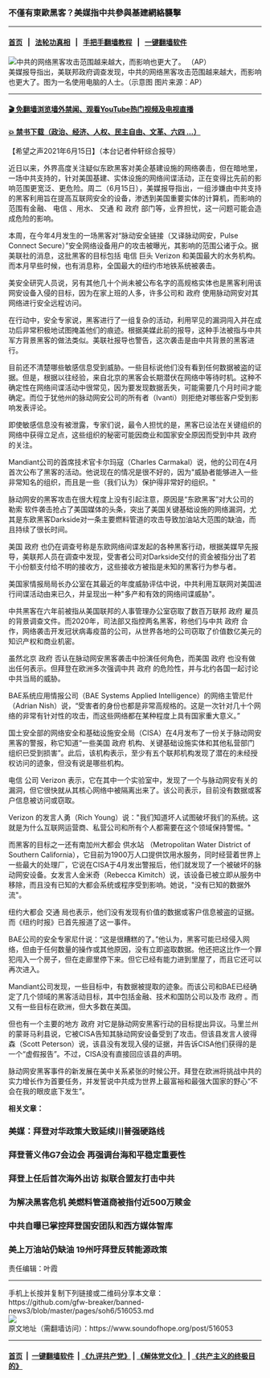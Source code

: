 ### 不僅有東歐黑客？美媒指中共參與基建網絡襲擊
------------------------

#### [首页](https://github.com/gfw-breaker/banned-news3/blob/master/README.md) &nbsp;&nbsp;|&nbsp;&nbsp; [法轮功真相](https://github.com/begood0513/basic/blob/master/README.md)  &nbsp;&nbsp;|&nbsp;&nbsp; [手把手翻墙教程](https://github.com/gfw-breaker/guides/wiki)  &nbsp;&nbsp;|&nbsp;&nbsp; [一键翻墙软件](https://github.com/gfw-breaker/nogfw/blob/master/README.md)  



<div><img alt="中共的网络黑客攻击范围越来越大，而影响也更大了。 （AP）" src="https://img.soundofhope.org/2021-06/1623785004934.jpg"/>
<br/><figcaption class="caption">
 美媒报导指出，美联邦政府调查发现，中共的网络黑客攻击范围越来越大，而影响也更大了。图为一名使用电脑的人士。（示意图 图片来源：AP）
</figcaption></div><hr/>

#### [ 🎬  免翻墙浏览墙外禁闻、观看YouTube热门视频及电视直播](https://github.com/gfw-breaker/HelloWorld)

#### [ 💥  禁书下载（政治、经济、人权、民主自由、文革、六四 ...）](https://github.com/gfw-breaker/books/blob/master/README.md)

<div><div class="Content__Wrapper sc-1bvya0-0 grZQxZ">
 <p class="meta-top">
  <span class="meta">
   【希望之声2021年6月15日】（本台记者仲轩综合报导）
  </span>
 </p>
 <p style="text-align:justify">
  近日以来，外界高度关注疑似东欧黑客对美企基建设施的网络袭击，但在暗地里，一场中共支持的，针对美国基建、实体设施的网络间谍活动，正在变得比先前的影响范围更宽泛、更危险。周二（6月15日），美媒报导指出，一组涉嫌由中共支持的黑客利用旨在提高互联网安全的设备，渗透到美国重要实体的计算机，而影响的范围有金融、
  <ok href="/term/29623">
   电信
  </ok>
  、用水、
  <ok href="/term/25073">
   交通
  </ok>
  和
  <ok href="/term/2772">
   政府
  </ok>
  部门等，业界担忧，这一问题可能会造成危险的影响。
 </p>
 <p>
  本周，在今年4月发生的一场黑客对“脉动安全链接（又译脉动网安，Pulse Connect Secure）”安全网络设备用户的攻击被曝光，其影响的范围公诸于众。据美联社的消息，这批黑客的目标包括
  <ok href="/term/29623">
   电信
  </ok>
  巨头
  <ok href="/term/11227">
   Verizon
  </ok>
  和美国最大的水务机构。而本月早些时候，也有消息称，全国最大的纽约市地铁系统被袭击。
 </p>
 <div class="AD_Embed__Wrap-sc-1xslmin-0 igMuqX module desktop">
  <div>
  </div>
 </div>
 <p>
  美安全研究人员说，另有其他几十个尚未被公布名字的高规格实体也是黑客利用该网安设备入侵的目标，因为在家上班的人多，许多公司和
  <ok href="/term/2772">
   政府
  </ok>
  使用脉动网安对其网络进行安全远程访问。
 </p>
 <p>
  在行动中，安全专家说，黑客进行了一组复杂的活动，利用罕见的漏洞闯入并在成功后非常积极地试图掩盖他们的痕迹。根据美媒此前的报导，这种手法被指与中共军方背景黑客的做法类似。美联社报导也警告，这次袭击是由中共背景的黑客进行。
 </p>
 <p>
  目前还不清楚哪些敏感信息受到威胁。一些目标说他们没有看到任何数据被盗的证据。但是，根据以往经验，来自北京的黑客会长期潜伏在网络中等待时机。这种不确定性在网络间谍活动中很常见，因为要发现数据丢失，可能需要几个月时间才能确定。而位于犹他州的脉动网安公司的所有者（Ivanti）则拒绝对哪些客户受到影响发表评论。
 </p>
 <p>
  即使敏感信息没有被泄露，专家们说，最令人担忧的是，黑客已设法在关键组织的网络中获得立足点，这些组织的秘密可能因商业和国家安全原因而受到中共
  <ok href="/term/2772">
   政府
  </ok>
  的关注。
 </p>
 <p>
  Mandiant公司的首席技术官卡尔玛寇（Charles Carmakal）说，他的公司在4月首次公布了黑客的活动。他说现在的情况是很不好的，因为"威胁者能够进入一些非常知名的组织，而且是一些（我们认为）保护得非常好的组织。"
 </p>
 <p>
  脉动网安的黑客攻击在很大程度上没有引起注意，原因是“东欧黑客”对大公司的
  <ok href="/term/17445">
   勒索
  </ok>
  软件袭击抢占了美国媒体的头条，突出了美国关键基础设施的网络漏洞，尤其是东欧黑客Darkside对一条主要燃料管道的攻击导致加油站大范围的缺油，而且持续了很长时间。
 </p>
 <p>
  美国
  <ok href="/term/2772">
   政府
  </ok>
  也仍在调查号称是东欧网络间谍发起的各种黑客行动，根据美媒早先报导，美联邦人员在调查中发现，受害者公司对Darkside交付的资金被指分出了若干小份额支付给不明的接收方，这些接收方被指是未知的黑客行为参与者。
 </p>
 <p>
  美国家情报局局长办公室在其最近的年度威胁评估中说，中共利用互联网对美国进行间谍活动由来已久，并呈现出一种"多产和有效的网络间谍威胁"。
 </p>
 <p>
  中共黑客在六年前被指从美国联邦的人事管理办公室窃取了数百万联邦
  <ok href="/term/2772">
   政府
  </ok>
  雇员的背景调查文件。而2020年，司法部又指控两名黑客，称他们与中共
  <ok href="/term/2772">
   政府
  </ok>
  合作，网络袭击开发冠状病毒疫苗的公司，从世界各地的公司窃取了价值数亿美元的知识产权和商业机密。
 </p>
 <p>
  虽然北京
  <ok href="/term/2772">
   政府
  </ok>
  否认在脉动网安黑客袭击中扮演任何角色，而美国
  <ok href="/term/2772">
   政府
  </ok>
  也没有做出任何表示。但拜登在欧洲多次强调中共
  <ok href="/term/2772">
   政府
  </ok>
  的危险性，并与北约各国一起讨论中共当局的威胁。
 </p>
 <div class="AD_Embed__Wrap-sc-1xslmin-0 igMuqX module desktop">
  <div>
  </div>
 </div>
 <p>
  BAE系统应用情报公司（BAE Systems Applied Intelligence）的网络主管尼什（Adrian Nish）说，“受害者的身份也都是非常高规格的。这是一次针对几十个网络的非常有针对性的攻击，而这些网络都在某种程度上具有国家重大意义。”
 </p>
 <p>
  国土安全部的网络安全和基础设施安全局（CISA）在4月发布了一份关于脉动网安黑客的警报，称它知道“一些美国
  <ok href="/term/2772">
   政府
  </ok>
  机构、关键基础设施实体和其他私营部门组织已受到损害”。此后，该机构表示，至少有五个联邦机构发现了潜在的未经授权访问的迹象，但没有说是哪些机构。
 </p>
 <p>
  <ok href="/term/29623">
   电信
  </ok>
  公司
  <ok href="/term/11227">
   Verizon
  </ok>
  表示，它在其中一个实验室中，发现了一个与脉动网安有关的漏洞，但它很快就从其核心网络中被隔离出来了。该公司表示，目前没有数据或客户信息被访问或窃取。
 </p>
 <p>
  <ok href="/term/11227">
   Verizon
  </ok>
  的发言人勇（Rich Young）说："我们知道坏人试图破坏我们的系统。这就是为什么互联网运营商、私营公司和所有个人都需要在这个领域保持警惕。"
 </p>
 <p>
  而黑客的目标之一还有南加州大都会
  <ok href="/term/557231">
   供水站
  </ok>
  （Metropolitan Water District of Southern California），它目前为1900万人口提供饮用水服务，同时经营着世界上一些最大的处理厂，它说在CISA于4月发出警报后，他们就发现了一个被破坏的脉动网安设备。女发言人金米奇（Rebecca Kimitch）说，该设备已被立即从服务中移除，而且没有已知的大都会系统或程序受到影响。她说，"没有已知的数据外流"。
 </p>
 <p>
  纽约大都会
  <ok href="/term/25073">
   交通
  </ok>
  局也表示，他们没有发现有价值的数据或客户信息被盗的证据。而《纽约时报》已首先报道了这一事件。
 </p>
 <p>
  BAE公司的安全专家尼什说：“这是很糟糕的了。”他认为，黑客可能已经侵入网络，但由于任何数量的操作或其他原因，没有立即盗取数据。他还把这比作一个罪犯闯入一个房子，但在走廊里停下来。但它已经有能力进到里屋了，而且它还可以再次进入。
 </p>
 <p>
  Mandiant公司发现，一些目标中，有数据被提取的迹象。而该公司和BAE已经确定了几个领域的黑客活动目标，其中包括金融、技术和国防公司以及市
  <ok href="/term/2772">
   政府
  </ok>
  。而又有一些目标在欧洲，但大多数在美国。
 </p>
 <p>
  但也有一个主要的地方
  <ok href="/term/2772">
   政府
  </ok>
  对它是脉动网安黑客行动的目标提出异议。马里兰州的蒙哥马利县说，它被CISA告知其脉动网安设备受到了攻击。但该县发言人彼得森（Scott Peterson）说，该县没有发现入侵的证据，并告诉CISA他们获得的是一个“虚假报告”。不过，CISA没有直接回应该县的声明。
 </p>
 <p>
  脉动网安黑客事件的新发展在美中关系紧张的时候公开。拜登在欧洲将挑战中共的实力增长作为首要任务，并发誓说中共成为世界上最富裕和最强大国家的野心“不会在我的眼皮底下发生”。
 </p>
 <p style="text-align:justify">
  <strong>
   相关文章：
  </strong>
 </p>
 <h3 style="text-align:justify">
  <ok href="https://www.soundofhope.org/post/515627">
   美媒：拜登对华政策大致延续川普强硬路线
  </ok>
 </h3>
 <h3>
  <ok href="https://www.soundofhope.org/post/515228">
   拜登菅义伟G7会边会 再强调台海和平稳定重要性
  </ok>
 </h3>
 <h3>
  <ok href="https://www.soundofhope.org/post/514076">
   拜登上任后首次海外出访 拟联合盟友打击中共
  </ok>
 </h3>
 <h3>
  <ok href="https://www.soundofhope.org/post/505109?lang=b5">
   为解决黑客危机 美燃料管道商被指付近500万赎金
  </ok>
 </h3>
 <h3>
  <ok href="https://www.soundofhope.org/post/491321?lang=b5">
   中共自曝已掌控拜登国安团队和西方媒体智库
  </ok>
 </h3>
 <h3>
  <ok href="https://www.soundofhope.org/post/506567">
   美上万油站仍缺油 19州吁拜登反转能源政策
  </ok>
 </h3>
 <p class="meta-btm">
  责任编辑：叶霞
 </p>
</div>
</div>
<hr/>
手机上长按并复制下列链接或二维码分享本文章：<br/>
https://github.com/gfw-breaker/banned-news3/blob/master/pages/soh6/516053.md <br/>
<a href='https://github.com/gfw-breaker/banned-news3/blob/master/pages/soh6/516053.md'><img src='https://github.com/gfw-breaker/banned-news3/blob/master/pages/soh6/516053.md.png'/></a> <br/>
原文地址（需翻墙访问）：https://www.soundofhope.org/post/516053


------------------------
#### [首页](https://github.com/gfw-breaker/banned-news3/blob/master/README.md) &nbsp;|&nbsp; [一键翻墙软件](https://github.com/gfw-breaker/nogfw/blob/master/README.md) &nbsp;| [《九评共产党》](https://github.com/gfw-breaker/9ping.md/blob/master/README.md#九评之一评共产党是什么) | [《解体党文化》](https://github.com/gfw-breaker/jtdwh.md/blob/master/README.md) | [《共产主义的终极目的》](https://github.com/gfw-breaker/gczydzjmd.md/blob/master/README.md)


<img src='http://gfw-breaker.win/banned-news3/pages/soh6/516053.md' width='0px' height='0px'/>